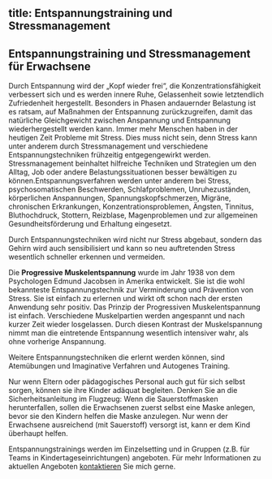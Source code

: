 title: Entspannungstraining und Stressmanagement
---

## Entspannungstraining und Stressmanagement für Erwachsene


Durch Entspannung wird der „Kopf wieder frei“, die Konzentrationsfähigkeit verbessert sich und es werden innere Ruhe, Gelassenheit sowie letztendlich Zufriedenheit hergestellt. Besonders in Phasen andauernder Belastung ist es ratsam, auf Maßnahmen der Entspannung zurückzugreifen, damit das natürliche Gleichgewicht zwischen Anspannung und Entspannung wiederhergestellt werden kann. 
Immer mehr Menschen haben in der heutigen Zeit Probleme mit Stress. Dies muss nicht sein, denn Stress kann unter anderem durch Stressmanagement und verschiedene Entspannungstechniken frühzeitig entgegengewirkt werden. Stressmanagement beinhaltet hilfreiche Techniken und Strategien um den Alltag, Job oder andere Belastungssituationen besser bewältigen zu können.Entspannungsverfahren werden unter anderem bei Stress, psychosomatischen Beschwerden, Schlafproblemen, Unruhezuständen, körperlichen Anspannungen, Spannungskopfschmerzen, Migräne, chronischen Erkrankungen, Konzentrationsproblemen, Ängsten, Tinnitus, Bluthochdruck, Stottern, Reizblase, Magenproblemen und zur allgemeinen Gesundheitsförderung und Erhaltung eingesetzt.

Durch Entspannungstechniken wird nicht nur Stress abgebaut, sondern das Gehirn wird auch sensibilisiert und kann so neu auftretenden Stress wesentlich schneller erkennen und vermeiden.

Die **Progressive Muskelentspannung** wurde im Jahr 1938 von dem Psychologen Edmund Jacobsen in Amerika entwickelt. Sie ist die wohl bekannteste Entspannungstechnik zur Verminderung und Prävention von Stress. Sie ist einfach zu erlernen und wirkt oft schon nach der ersten Anwendung sehr positiv.
Das Prinzip der Progressiven Muskelentspannung ist einfach. Verschiedene Muskelpartien werden angespannt und nach kurzer Zeit wieder losgelassen. Durch diesen Kontrast der Muskelspannung nimmt man die eintretende Entspannung wesentlich intensiver wahr, als ohne vorherige Anspannung.

Weitere Entspannungstechniken die erlernt werden können, sind Atemübungen und Imaginative Verfahren und Autogenes Training. 


Nur wenn Eltern oder pädagogisches Personal auch gut für sich selbst sorgen, können sie ihre Kinder adäquat begleiten. Denken Sie an die Sicherheitsanleitung im Flugzeug: Wenn die Sauerstoffmasken herunterfallen, sollen die Erwachsenen zuerst selbst eine Maske anlegen, bevor sie den Kindern helfen die Maske anzulegen. Nur wenn der Erwachsene ausreichend (mit Sauerstoff) versorgt ist, kann er dem Kind überhaupt helfen.

Entspannungstrainings werden im Einzelsetting und in Gruppen (z.B. für Teams in Kindertageseinrichtungen) angeboten. Für mehr Informationen zu aktuellen Angeboten [kontaktieren](/kontakt/) Sie mich gerne. 